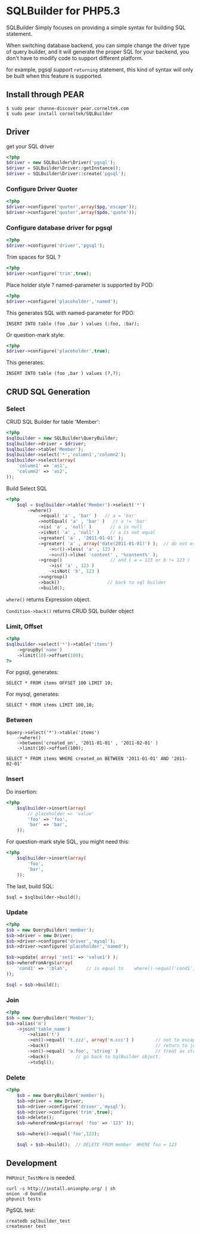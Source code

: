 # SQLBuilder for PHP5.3 

SQLBuilder Simply focuses on providing a simple syntax for building SQL statement.

When switching database backend, you can simple change the driver type of query
builder, and it will generate the proper SQL for your backend, you don't have
to modify code to support different platform.

for example, pgsql support `returning` statement, this kind of syntax will only 
be built when this feature is supported.


## Install through PEAR

    $ sudo pear channe-discover pear.corneltek.com
    $ sudo pear install corneltek/SQLBuilder

## Driver

get your SQL driver

```php
<?php
$driver = new SQLBuilder\Driver('pgsql');
$driver = SQLBuilder\Driver::getInstance();
$driver = SQLBuilder\Driver::create('pgsql');
```

### Configure Driver Quoter

```php
<?php
$driver->configure('quoter',array($pg,'escape'));
$driver->configure('quoter',array($pdo,'quote'));
```

### Configure database driver for pgsql

```php
<?php
$driver->configure('driver','pgsql');
```

Trim spaces for SQL ? 

```php
<?php
$driver->configure('trim',true);
```

Place holder style ? named-parameter is supported by POD:

```php
<?php
$driver->configure('placeholder','named');
```

This generates SQL with named-parameter for PDO:

    INSERT INTO table (foo ,bar ) values (:foo, :bar);

Or question-mark style:

```php
<?php
$driver->configure('placeholder',true);
```

This generates:

    INSERT INTO table (foo ,bar ) values (?,?);


## CRUD SQL Generation

### Select

CRUD SQL Builder for table 'Member':

```php
<?php
$sqlbuilder = new SQLBuilder\QueryBuilder;
$sqlbuilder->driver = $driver;
$sqlbuilder->table('Member');
$sqlbuilder->select('*','column1','column2');
$sqlbuilder->select(array( 
    'column1' => 'as1',
    'column2' => 'as2',
));
```

Build Select SQL

```php
<?php
    $sql = $sqlbuilder->table('Member')->select('*')
        ->where()
            ->equal( 'a' , 'bar' )   // a = 'bar'
            ->notEqual( 'a' , 'bar' )   // a != 'bar'
            ->is( 'a' , 'null' )       // a is null
            ->isNot( 'a' , 'null' )    // a is not equal
            ->greater( 'a' , '2011-01-01' );
            ->greater( 'a' , array('date(2011-01-01)') );  // do not escape
                ->or()->less( 'a' , 123 )
                ->and()->like( 'content' , '%content%' );
            ->group()                  // and ( a = 123 or b != 123 )
                ->is( 'a' , 123 )
                ->isNot( 'b', 123 )             
            ->ungroup()
            ->back()                  // back to sql builder
            ->build();
```

`where()` returns Expression object.

`Condition->back()` returns CRUD SQL builder object

### Limit, Offset

```php
<?php
$sqlbuilder->select('*')->table('items')
    ->groupBy('name')
    ->limit(10)->offset(100);
?>
```

For pgsql, generates:

    SELECT * FROM items OFFSET 100 LIMIT 10;

For mysql, generates:

    SELECT * FROM items LIMIT 100,10;

### Between

    $query->select('*')->table('items')
        ->where()
        ->between('created_on', '2011-01-01' , '2011-02-01' )
        ->limit(10)->offset(100);

    SELECT * FROM items WHERE created_on BETWEEN '2011-01-01' AND '2011-02-01'

### Insert

Do insertion:

```php
<?php
    $sqlbuilder->insert(array(
        // placeholder => 'value'
        'foo' => 'foo',
        'bar' => 'bar',
    ));
```

For question-mark style SQL, you might need this:

```php
<?php
    $sqlbuilder->insert(array(
        'foo',
        'bar',
    ));
```

The last, build SQL:

    $sql = $sqlbuilder->build();

### Update


```php
<?php
$sb = new QueryBuilder('member');
$sb->driver = new Driver;
$sb->driver->configure('driver','mysql');
$sb->driver->configure('placeholder','named');

$sb->update( array( 'set1' => 'value1') );
$sb->whereFromArgs(array( 
    'cond1' => ':blah',       // is equal to    where()->equal('cond1',':blah')
));

$sql = $sb->build();
```


### Join

```php
<?php
$sb = new QueryBuilder('Member');
$sb->alias('m')
    ->join('table_name')
        ->alias('t')
        ->on()->equal( 't.zzz', array('m.ccc') )        // not to escape string (with array())
        ->back()                                        // return to join expression object
        ->on()->equal( 'a.foo', 'string' )              // treat as string, escape string
        ->back()          // go back to SqlBuilder object.
        ->toSql();
```

### Delete


```php
<?php
    $sb = new QueryBuilder('member');
    $sb->driver = new Driver;
    $sb->driver->configure('driver','mysql');
    $sb->driver->configure('trim',true);
    $sb->delete();
    $sb->whereFromArgs(array( 'foo' => '123' ));

    $sb->where()->equal('foo',123);

    $sql = $sb->build();  // DELETE FROM member  WHERE foo = 123
```

## Development

`PHPUnit_TestMore` is needed.

    curl -s http://install.onionphp.org/ | sh
    onion -d bundle
    phpunit tests


PgSQL test:

    createdb sqlbuilder_test
    createuser test
